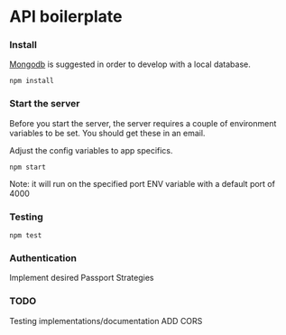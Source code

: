 API boilerplate
==============

### Install
[Mongodb](https://www.mongodb.org/) is suggested in order to develop with a local database.
```
npm install
```


### Start the server
Before you start the server, the server requires a couple of environment variables to be set.  You should get these in an email.

Adjust the config variables to app specifics.

```
npm start
```
Note: it will run on the specified port ENV variable with a default port of 4000

### Testing
```
npm test
```

### Authentication
Implement desired Passport Strategies

### TODO
Testing implementations/documentation
ADD CORS

